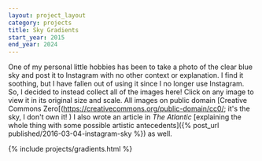 ```yaml
---
layout: project_layout
category: projects
title: Sky Gradients
start_year: 2015
end_year: 2024
---
```

<link rel="stylesheet" href="/static/css/projects/gradients.css">
<link rel="stylesheet" href="/static/css/projects/lightbox.css">
<script src="/static/js/lightbox-plus-jquery.min.js"></script>

One of my personal little hobbies has been to take a photo of the clear blue sky and post it to Instagram with no other context or explanation. I find it soothing, but I have fallen out of using it since I no longer use Instagram. So, I decided to instead collect all of the images here! Click on any image to view it in its original size and scale. All images on public domain [Creative Commons Zero[(https://creativecommons.org/public-domain/cc0/; it's the sky, I don't own it!
)
I also wrote an article in _The Atlantic_ [explaining the whole thing with some possible artistic antecedents]({% post_url published/2016-03-04-instagram-sky %}) as well.

{% include projects/gradients.html %}
